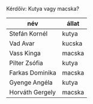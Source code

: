 Kérdőív: Kutya vagy macska?

| név              |      állat       |
|------------------|------------------|
| Stefán Kornél    |   kutya          |
| Vad Avar         |   kucska         |
| Vass Kinga       |   macska         |
| Pilter Zsófia    |   kutya          |
| Farkas Dominika  |   macska         |
| Gyenge Angéla    |   kutya          |
| Horváth Gergely  |   macska         |